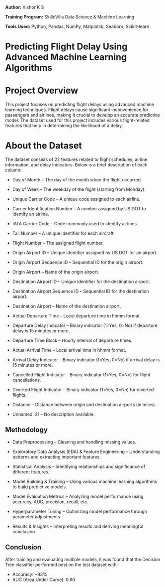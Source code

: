 **Author:** Kishor K S

**Training Program:** SkilloVilla Data Science & Machine Learning

**Tools Used:** Python, Pandas, NumPy, Matplotlib, Seaborn, Scikit-learn

# Predicting Flight Delay Using Advanced Machine Learning Algorithms

# Project Overview
This project focuses on predicting flight delays using advanced machine learning techniques. Flight delays cause significant inconvenience for passengers and airlines, making it crucial to develop an accurate 
predictive model. The dataset used for this project includes various flight-related features that help in determining the likelihood of a delay.

# About the Dataset
The dataset consists of 22 features related to flight schedules, airline information, and delay indicators. Below is a brief description of each column:
- Day of Month – The day of the month when the flight occurred.

- Day of Week – The weekday of the flight (starting from Monday).

- Unique Carrier Code – A unique code assigned to each airline.

- Carrier Identification Number – A number assigned by US DOT to identify an airline.

- IATA Carrier Code – Code commonly used to identify airlines.

- Tail Number – A unique identifier for each aircraft.

- Flight Number – The assigned flight number.

- Origin Airport ID – Unique identifier assigned by US DOT for an airport.

- Origin Airport Sequence ID – Sequential ID for the origin airport.

- Origin Airport – Name of the origin airport.

- Destination Airport ID – Unique identifier for the destination airport.

- Destination Airport Sequence ID – Sequential ID for the destination airport.

- Destination Airport – Name of the destination airport.

- Actual Departure Time – Local departure time in hhmm format.

- Departure Delay Indicator – Binary indicator (1=Yes, 0=No) if departure delay is 15 minutes or more.

- Departure Time Block – Hourly interval of departure times.

- Actual Arrival Time – Local arrival time in hhmm format.

- Arrival Delay Indicator – Binary indicator (1=Yes, 0=No) if arrival delay is 15 minutes or more.

- Cancelled Flight Indicator – Binary indicator (1=Yes, 0=No) for flight cancellations.

- Diverted Flight Indicator – Binary indicator (1=Yes, 0=No) for diverted flights.

- Distance – Distance between origin and destination airports (in miles).

- Unnamed: 21 – No description available.

## Methodology 
- Data Preprocessing – Cleaning and handling missing values.

- Exploratory Data Analysis (EDA) & Feature Engineering – Understanding patterns and extracting important features.

- Statistical Analysis – Identifying relationships and significance of different features.

- Model Building & Training – Using various machine learning algorithms to build predictive models.

- Model Evaluation Metrics – Analyzing model performance using accuracy, AUC, precision, recall, etc.

- Hyperparameter Tuning – Optimizing model performance through parameter adjustments.

- Results & Insights – Interpreting results and deriving meaningful conclusion

## Conclusion 
After training and evaluating multiple models, it was found that the Decision Tree classifier performed best on the test dataset with:
- Accuracy: ~93%
- AUC (Area Under Curve): 0.90

